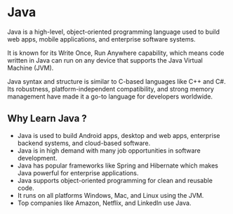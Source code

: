 # Java
  Java is a high-level, object-oriented programming language used to build web apps, mobile applications, and enterprise software systems. 

  It is known for its Write Once, Run Anywhere capability, which means code written in Java can run on any device that supports the Java Virtual Machine (JVM).

  Java syntax and structure is similar to C-based languages like C++ and C#. Its robustness, platform-independent compatibility, and strong memory management have made it a go-to language for developers worldwide.

## Why Learn Java ?
- Java is used to build Android apps, desktop and web apps, enterprise backend systems, and cloud-based software.
- Java is in high demand with many job opportunities in software development.
- Java has popular frameworks like Spring and Hibernate which makes Java powerful for enterprise applications.
- Java supports object-oriented programming for clean and reusable code.
- It runs on all platforms Windows, Mac, and Linux using the JVM.
- Top companies like Amazon, Netflix, and LinkedIn use Java.






